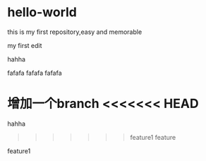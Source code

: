 # hello-world
this is my first repository,easy and memorable

my first edit


hahha

fafafa
fafafa
fafafa

增加一个branch
<<<<<<< HEAD
=======
hahha
>>>>>>> feature1
feature




feature1